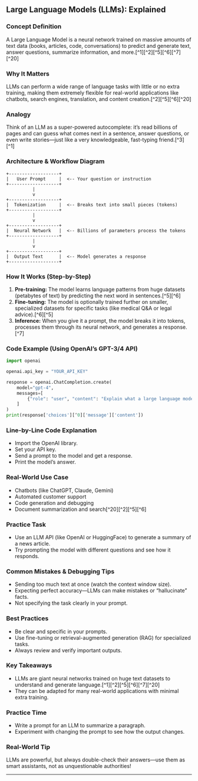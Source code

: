## Large Language Models (LLMs): Explained

### Concept Definition

A Large Language Model is a neural network trained on massive amounts of text data (books, articles, code, conversations) to predict and generate text, answer questions, summarize information, and more.[^1][^2][^5][^6][^7][^20]

### Why It Matters

LLMs can perform a wide range of language tasks with little or no extra training, making them extremely flexible for real-world applications like chatbots, search engines, translation, and content creation.[^2][^5][^6][^20]

### Analogy

Think of an LLM as a super-powered autocomplete: it’s read billions of pages and can guess what comes next in a sentence, answer questions, or even write stories—just like a very knowledgeable, fast-typing friend.[^3][^1]

### Architecture \& Workflow Diagram

```
+-------------------+
|   User Prompt     |  <-- Your question or instruction
+-------------------+
          |
          v
+-------------------+
|  Tokenization     |  <-- Breaks text into small pieces (tokens)
+-------------------+
          |
          v
+-------------------+
|  Neural Network   |  <-- Billions of parameters process the tokens
+-------------------+
          |
          v
+-------------------+
|  Output Text      |  <-- Model generates a response
+-------------------+
```


### How It Works (Step-by-Step)

1. **Pre-training:** The model learns language patterns from huge datasets (petabytes of text) by predicting the next word in sentences.[^5][^6]
2. **Fine-tuning:** The model is optionally trained further on smaller, specialized datasets for specific tasks (like medical Q\&A or legal advice).[^6][^5]
3. **Inference:** When you give it a prompt, the model breaks it into tokens, processes them through its neural network, and generates a response.[^7]

### Code Example (Using OpenAI’s GPT-3/4 API)

```python
import openai

openai.api_key = "YOUR_API_KEY"

response = openai.ChatCompletion.create(
    model="gpt-4",
    messages=[
        {"role": "user", "content": "Explain what a large language model is."}
    ]
)
print(response['choices'][^0]['message']['content'])
```


### Line-by-Line Code Explanation

- Import the OpenAI library.
- Set your API key.
- Send a prompt to the model and get a response.
- Print the model’s answer.


### Real-World Use Case

- Chatbots (like ChatGPT, Claude, Gemini)
- Automated customer support
- Code generation and debugging
- Document summarization and search[^20][^2][^5][^6]


### Practice Task

- Use an LLM API (like OpenAI or HuggingFace) to generate a summary of a news article.
- Try prompting the model with different questions and see how it responds.


### Common Mistakes \& Debugging Tips

- Sending too much text at once (watch the context window size).
- Expecting perfect accuracy—LLMs can make mistakes or “hallucinate” facts.
- Not specifying the task clearly in your prompt.


### Best Practices

- Be clear and specific in your prompts.
- Use fine-tuning or retrieval-augmented generation (RAG) for specialized tasks.
- Always review and verify important outputs.


### Key Takeaways

- LLMs are giant neural networks trained on huge text datasets to understand and generate language.[^1][^2][^5][^6][^7][^20]
- They can be adapted for many real-world applications with minimal extra training.


### Practice Time

- Write a prompt for an LLM to summarize a paragraph.
- Experiment with changing the prompt to see how the output changes.


### Real-World Tip

LLMs are powerful, but always double-check their answers—use them as smart assistants, not as unquestionable authorities!

***

